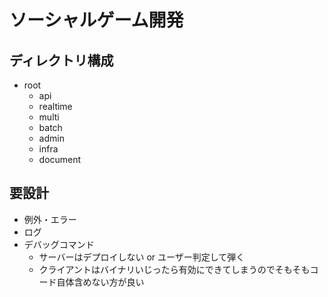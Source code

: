 # ソーシャルゲーム開発

## ディレクトリ構成
* root
  * api
  * realtime
  * multi
  * batch
  * admin
  * infra
  * document

## 要設計
* 例外・エラー
* ログ
* デバッグコマンド
  * サーバーはデプロイしない or ユーザー判定して弾く
  * クライアントはバイナリいじったら有効にできてしまうのでそもそもコード自体含めない方が良い
